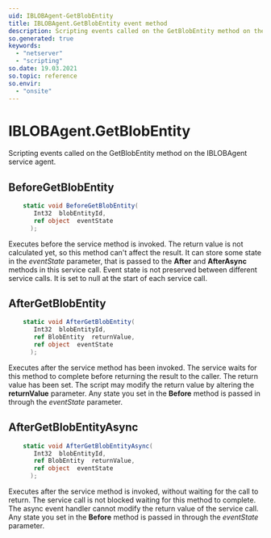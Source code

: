 ```yaml
---
uid: IBLOBAgent-GetBlobEntity
title: IBLOBAgent.GetBlobEntity event method
description: Scripting events called on the GetBlobEntity method on the IBLOBAgent service agent.
so.generated: true
keywords:
  - "netserver"
  - "scripting"
so.date: 19.03.2021
so.topic: reference
so.envir:
  - "onsite"
---
```

# IBLOBAgent.GetBlobEntity

Scripting events called on the <see cref='M:SuperOffice.CRM.Services.IBLOBAgent.GetBlobEntity'>GetBlobEntity</see> method on the <see cref='IBLOBAgent'>IBLOBAgent</see>  service agent.

## BeforeGetBlobEntity
```cs
    static void BeforeGetBlobEntity(
       Int32  blobEntityId,
       ref object  eventState
      );
```
Executes before the service method is invoked.
The return value is not calculated yet, so this method can't affect the result.
It can store some state in the *eventState* parameter, that is passed to the **After** and **AfterAsync** methods in this service call.
Event state is not preserved between different service calls. It is set to null at the start of each service call.
## AfterGetBlobEntity
```cs
    static void AfterGetBlobEntity(
       Int32  blobEntityId,
       ref BlobEntity  returnValue,
       ref object  eventState
      );
```
Executes after the service method has been invoked. The service waits for this method to complete before returning the result to the caller.
The return value has been set. The script may modify the return value by altering the **returnValue** parameter.
Any state you set in the **Before** method is passed in through the *eventState* parameter.
## AfterGetBlobEntityAsync
```cs
    static void AfterGetBlobEntityAsync(
       Int32  blobEntityId,
       ref BlobEntity  returnValue,
       ref object  eventState
      );
```
Executes after the service method is invoked, without waiting for the call to return.
The service call is not blocked waiting for this method to complete.
The async event handler cannot modify the return value of the service call.
Any state you set in the **Before** method is passed in through the *eventState* parameter.

